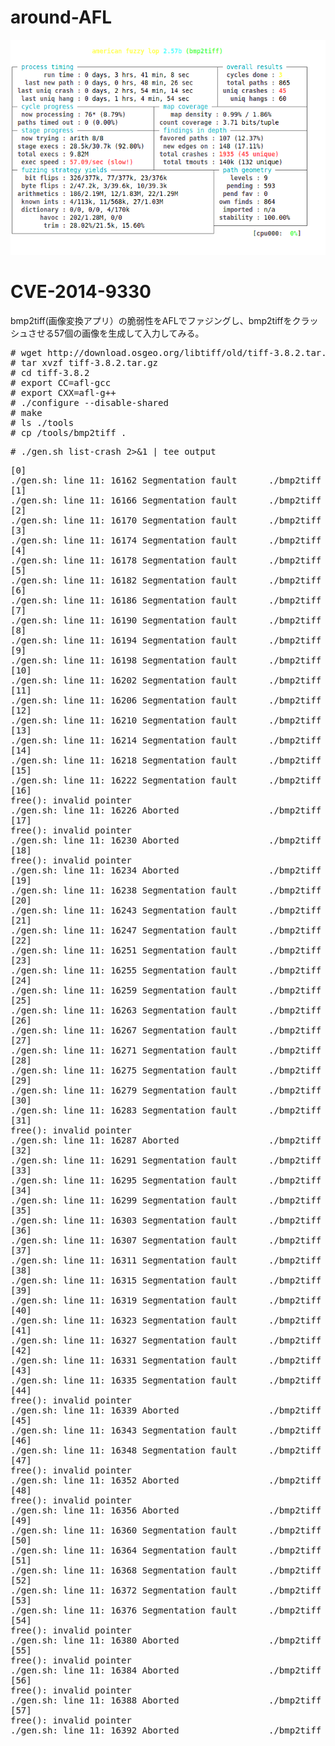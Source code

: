 # around-AFL

<img src="afl.png">

# CVE-2014-9330

bmp2tiff(画像変換アプリ）の脆弱性をAFLでファジングし、bmp2tiffをクラッシュさせる57個の画像を生成して入力してみる。

<pre>
# wget http://download.osgeo.org/libtiff/old/tiff-3.8.2.tar.gz
# tar xvzf tiff-3.8.2.tar.gz
# cd tiff-3.8.2
# export CC=afl-gcc
# export CXX=afl-g++
# ./configure --disable-shared
# make
# ls ./tools
# cp /tools/bmp2tiff .
</pre>

<pre>
# ./gen.sh list-crash 2>&1 | tee output
</pre>

<pre>
[0]
./gen.sh: line 11: 16162 Segmentation fault      ./bmp2tiff ${COUNT}.bmp out.tiff
[1]
./gen.sh: line 11: 16166 Segmentation fault      ./bmp2tiff ${COUNT}.bmp out.tiff
[2]
./gen.sh: line 11: 16170 Segmentation fault      ./bmp2tiff ${COUNT}.bmp out.tiff
[3]
./gen.sh: line 11: 16174 Segmentation fault      ./bmp2tiff ${COUNT}.bmp out.tiff
[4]
./gen.sh: line 11: 16178 Segmentation fault      ./bmp2tiff ${COUNT}.bmp out.tiff
[5]
./gen.sh: line 11: 16182 Segmentation fault      ./bmp2tiff ${COUNT}.bmp out.tiff
[6]
./gen.sh: line 11: 16186 Segmentation fault      ./bmp2tiff ${COUNT}.bmp out.tiff
[7]
./gen.sh: line 11: 16190 Segmentation fault      ./bmp2tiff ${COUNT}.bmp out.tiff
[8]
./gen.sh: line 11: 16194 Segmentation fault      ./bmp2tiff ${COUNT}.bmp out.tiff
[9]
./gen.sh: line 11: 16198 Segmentation fault      ./bmp2tiff ${COUNT}.bmp out.tiff
[10]
./gen.sh: line 11: 16202 Segmentation fault      ./bmp2tiff ${COUNT}.bmp out.tiff
[11]
./gen.sh: line 11: 16206 Segmentation fault      ./bmp2tiff ${COUNT}.bmp out.tiff
[12]
./gen.sh: line 11: 16210 Segmentation fault      ./bmp2tiff ${COUNT}.bmp out.tiff
[13]
./gen.sh: line 11: 16214 Segmentation fault      ./bmp2tiff ${COUNT}.bmp out.tiff
[14]
./gen.sh: line 11: 16218 Segmentation fault      ./bmp2tiff ${COUNT}.bmp out.tiff
[15]
./gen.sh: line 11: 16222 Segmentation fault      ./bmp2tiff ${COUNT}.bmp out.tiff
[16]
free(): invalid pointer
./gen.sh: line 11: 16226 Aborted                 ./bmp2tiff ${COUNT}.bmp out.tiff
[17]
free(): invalid pointer
./gen.sh: line 11: 16230 Aborted                 ./bmp2tiff ${COUNT}.bmp out.tiff
[18]
free(): invalid pointer
./gen.sh: line 11: 16234 Aborted                 ./bmp2tiff ${COUNT}.bmp out.tiff
[19]
./gen.sh: line 11: 16238 Segmentation fault      ./bmp2tiff ${COUNT}.bmp out.tiff
[20]
./gen.sh: line 11: 16243 Segmentation fault      ./bmp2tiff ${COUNT}.bmp out.tiff
[21]
./gen.sh: line 11: 16247 Segmentation fault      ./bmp2tiff ${COUNT}.bmp out.tiff
[22]
./gen.sh: line 11: 16251 Segmentation fault      ./bmp2tiff ${COUNT}.bmp out.tiff
[23]
./gen.sh: line 11: 16255 Segmentation fault      ./bmp2tiff ${COUNT}.bmp out.tiff
[24]
./gen.sh: line 11: 16259 Segmentation fault      ./bmp2tiff ${COUNT}.bmp out.tiff
[25]
./gen.sh: line 11: 16263 Segmentation fault      ./bmp2tiff ${COUNT}.bmp out.tiff
[26]
./gen.sh: line 11: 16267 Segmentation fault      ./bmp2tiff ${COUNT}.bmp out.tiff
[27]
./gen.sh: line 11: 16271 Segmentation fault      ./bmp2tiff ${COUNT}.bmp out.tiff
[28]
./gen.sh: line 11: 16275 Segmentation fault      ./bmp2tiff ${COUNT}.bmp out.tiff
[29]
./gen.sh: line 11: 16279 Segmentation fault      ./bmp2tiff ${COUNT}.bmp out.tiff
[30]
./gen.sh: line 11: 16283 Segmentation fault      ./bmp2tiff ${COUNT}.bmp out.tiff
[31]
free(): invalid pointer
./gen.sh: line 11: 16287 Aborted                 ./bmp2tiff ${COUNT}.bmp out.tiff
[32]
./gen.sh: line 11: 16291 Segmentation fault      ./bmp2tiff ${COUNT}.bmp out.tiff
[33]
./gen.sh: line 11: 16295 Segmentation fault      ./bmp2tiff ${COUNT}.bmp out.tiff
[34]
./gen.sh: line 11: 16299 Segmentation fault      ./bmp2tiff ${COUNT}.bmp out.tiff
[35]
./gen.sh: line 11: 16303 Segmentation fault      ./bmp2tiff ${COUNT}.bmp out.tiff
[36]
./gen.sh: line 11: 16307 Segmentation fault      ./bmp2tiff ${COUNT}.bmp out.tiff
[37]
./gen.sh: line 11: 16311 Segmentation fault      ./bmp2tiff ${COUNT}.bmp out.tiff
[38]
./gen.sh: line 11: 16315 Segmentation fault      ./bmp2tiff ${COUNT}.bmp out.tiff
[39]
./gen.sh: line 11: 16319 Segmentation fault      ./bmp2tiff ${COUNT}.bmp out.tiff
[40]
./gen.sh: line 11: 16323 Segmentation fault      ./bmp2tiff ${COUNT}.bmp out.tiff
[41]
./gen.sh: line 11: 16327 Segmentation fault      ./bmp2tiff ${COUNT}.bmp out.tiff
[42]
./gen.sh: line 11: 16331 Segmentation fault      ./bmp2tiff ${COUNT}.bmp out.tiff
[43]
./gen.sh: line 11: 16335 Segmentation fault      ./bmp2tiff ${COUNT}.bmp out.tiff
[44]
free(): invalid pointer
./gen.sh: line 11: 16339 Aborted                 ./bmp2tiff ${COUNT}.bmp out.tiff
[45]
./gen.sh: line 11: 16343 Segmentation fault      ./bmp2tiff ${COUNT}.bmp out.tiff
[46]
./gen.sh: line 11: 16348 Segmentation fault      ./bmp2tiff ${COUNT}.bmp out.tiff
[47]
free(): invalid pointer
./gen.sh: line 11: 16352 Aborted                 ./bmp2tiff ${COUNT}.bmp out.tiff
[48]
free(): invalid pointer
./gen.sh: line 11: 16356 Aborted                 ./bmp2tiff ${COUNT}.bmp out.tiff
[49]
./gen.sh: line 11: 16360 Segmentation fault      ./bmp2tiff ${COUNT}.bmp out.tiff
[50]
./gen.sh: line 11: 16364 Segmentation fault      ./bmp2tiff ${COUNT}.bmp out.tiff
[51]
./gen.sh: line 11: 16368 Segmentation fault      ./bmp2tiff ${COUNT}.bmp out.tiff
[52]
./gen.sh: line 11: 16372 Segmentation fault      ./bmp2tiff ${COUNT}.bmp out.tiff
[53]
./gen.sh: line 11: 16376 Segmentation fault      ./bmp2tiff ${COUNT}.bmp out.tiff
[54]
free(): invalid pointer
./gen.sh: line 11: 16380 Aborted                 ./bmp2tiff ${COUNT}.bmp out.tiff
[55]
free(): invalid pointer
./gen.sh: line 11: 16384 Aborted                 ./bmp2tiff ${COUNT}.bmp out.tiff
[56]
free(): invalid pointer
./gen.sh: line 11: 16388 Aborted                 ./bmp2tiff ${COUNT}.bmp out.tiff
[57]
free(): invalid pointer
./gen.sh: line 11: 16392 Aborted                 ./bmp2tiff ${COUNT}.bmp out.tiff
</pre>
